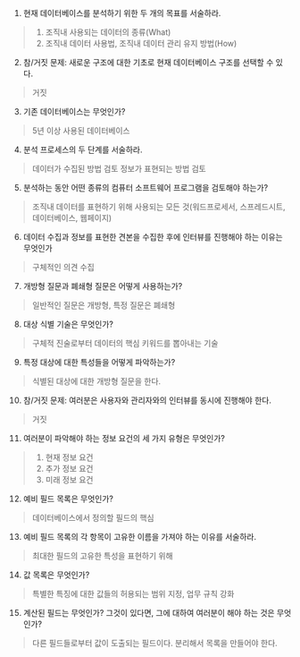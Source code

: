 1. 현재 데이터베이스를 분석하기 위한 두 개의 목표를 서술하라.
> 1) 조직내 사용되는 데이터의 종류(What)
> 2) 조직내 데이터 사용법, 조직내 데이터 관리 유지 방법(How)

2. 참/거짓 문제: 새로운 구조에 대한 기초로 현재 데이터베이스 구조를 선택할 수 있다.
> 거짓

3. 기존 데이터베이스는 무엇인가?
> 5년 이상 사용된 데이터베이스

4. 분석 프로세스의 두 단계를 서술하라.
> 데이터가 수집된 방법 검토
> 정보가 표현되는 방법 검토

5. 분석하는 동안 어떤 종류의 컴퓨터 소프트웨어 프로그램을 검토해야 하는가?
> 조직내 데이터를 표현하기 위해 사용되는 모든 것(워드프로세서, 스프레드시트, 데이터베이스, 웹페이지)

6. 데이터 수집과 정보를 표현한 견본을 수집한 후에 인터뷰를 진행해야 하는 이유는 무엇인가
> 구체적인 의견 수집

7. 개방형 질문과 폐쇄형 질문은 어떻게 사용하는가?
> 일반적인 질문은 개방형, 특정 질문은 폐쇄형

8. 대상 식별 기술은 무엇인가?
> 구체적 진술로부터 데이터의 핵심 키워드를 뽑아내는 기술

9. 특정 대상에 대한 특성들을 어떻게 파악하는가?
> 식별된 대상에 대한 개방형 질문을 한다.

10. 참/거짓 문제: 여러분은 사용자와 관리자와의 인터뷰를 동시에 진행해야 한다.
> 거짓

11. 여러분이 파악해야 하는 정보 요건의 세 가지 유형은 무엇인가?
> 1) 현재 정보 요건
> 2) 추가 정보 요건
> 3) 미래 정보 요건

12. 예비 필드 목록은 무엇인가?
> 데이터베이스에서 정의할 필드의 핵심

13. 예비 필드 목록의 각 항목이 고유한 이름을 가져야 하는 이유를 서술하라.
> 최대한 필드의 고유한 특성을 표현하기 위해

14. 값 목록은 무엇인가?
> 특별한 특징에 대한 값들의 허용되는 범위 지정, 업무 규칙 강화

15. 계산된 필드는 무엇인가? 그것이 있다면, 그에 대하여 여러분이 해야 하는 것은 무엇인가?
> 다른 필드들로부터 값이 도출되는 필드이다. 분리해서 목록을 만들어야 한다.
